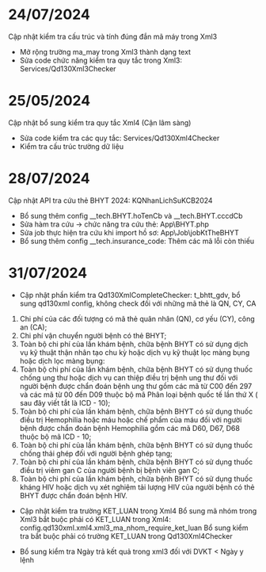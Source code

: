 # 24/07/2024
Cập nhật kiểm tra cấu trúc và tính đúng đắn mã máy trong Xml3
- Mở rộng trường ma_may trong Xml3 thành dạng text
- Sửa code chức năng kiểm tra quy tắc trong Xml3: Services/Qd130Xml3Checker

# 25/05/2024
Cập nhật bổ sung kiểm tra quy tắc Xml4 (Cận lâm sàng)
- Sửa code kiểm tra các quy tắc: Services/Qd130Xml4Checker
- Kiểm tra cấu trúc trường dữ liệu

# 28/07/2024
Cập nhật API tra cứu thẻ BHYT 2024: KQNhanLichSuKCB2024
- Bổ sung thêm config __tech.BHYT.hoTenCb và __tech.BHYT.cccdCb
- Sửa hàm tra cứu -> chức năng tra cứu thẻ: App\BHYT.php
- Sửa job thực hiện tra cứu khi import hồ sơ: App\Job\jobKtTheBHYT
- Bổ sung thêm config __tech.insurance_code: Thêm các mã lỗi còn thiếu

# 31/07/2024
- Cập nhật phần kiểm tra Qd130XmlCompleteChecker: t_bhtt_gdv, bổ sung qd130xml config, không check đối với những mã thẻ là QN, CY, CA
1. Chi phí của các đối tượng có mã thẻ quân nhân (QN), cơ yếu (CY), công an (CA);
2. Chi phí vận chuyển người bệnh có thẻ BHYT;
3. Toàn bộ chi phí của lần khám bệnh, chữa bệnh BHYT có sử dụng dịch vụ kỹ thuật thận nhân tạo chu kỳ hoặc dịch vụ kỹ thuật lọc màng bụng hoặc dịch lọc màng bụng:
4. Toàn bộ chi phí của lần khám bệnh, chữa bệnh BHYT có sử dụng thuốc chống ung thư hoặc dịch vụ can thiệp điều trị bệnh ung thư đối với người bệnh được chẩn đoán bệnh ung thư gồm các mã từ C00 đến 297 và các mã từ 00 đến D09 thuộc bộ mã Phân loại bệnh quốc tế lần thứ X ( sau đây viết tắt là ICD - 10);
5. Toàn bộ chi phí của lần khám bệnh, chữa bệnh BHYT có sử dụng thuốc điều trị Hemophilia hoặc máu hoặc chế phẩm của máu đối với người bệnh được chẩn đoán bệnh Hemophilia gồm các mã D60, D67, D68 thuộc bộ mã ICD - 10;
6. Toàn bộ chi phí của lần khám bệnh, chữa bệnh BHYT có sử dụng thuốc chống thải ghép đối với người bệnh ghép tạng;
7. Toàn bộ chi phí của lần khám bệnh, chữa bệnh BHYT có sử dụng thuốc điều trị viêm gan C của người bệnh bị bệnh viên gan C;
8. Toàn bộ chi phí của lần khám bệnh, chữa bệnh BHYT có sử dụng thuốc kháng HIV hoặc dịch vụ xét nghiệm tải lượng HIV của người bệnh có thẻ BHYT được chẩn đoán bệnh HIV.

- Cập nhật kiểm tra trường KET_LUAN trong Xml4
Bổ sung mã nhóm trong Xml3 bắt buộc phải có KET_LUAN trong Xml4: config.qd130xml.xml4.xml3_ma_nhom_require_ket_luan
Bổ sung kiểm tra bắt buộc phải có trường KET_LUAN trong Qd130Xml4Checker

- Bổ sung kiểm tra Ngày trả kết quả trong xml3 đối với DVKT < Ngày y lệnh